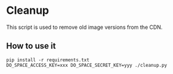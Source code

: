 # Cleanup

This script is used to remove old image versions from the CDN.

## How to use it

```
pip install -r requirements.txt
DO_SPACE_ACCESS_KEY=xxx DO_SPACE_SECRET_KEY=yyy ./cleanup.py
```
